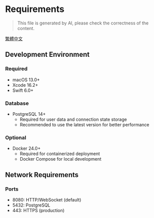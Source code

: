 # Requirements

> This file is generated by AI, please check the correctness of the content.

[繁體中文](../zh-TW/requirements.md)

## Development Environment

### Required

- macOS 13.0+
- Xcode 16.2+
- Swift 6.0+

### Database

- PostgreSQL 14+
  - Required for user data and connection state storage
  - Recommended to use the latest version for better performance

### Optional

- Docker 24.0+
  - Required for containerized deployment
  - Docker Compose for local development

## Network Requirements

### Ports

- 8080: HTTP/WebSocket (default)
- 5432: PostgreSQL
- 443: HTTPS (production)
